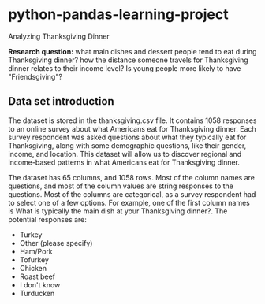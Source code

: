 # python-pandas-learning-project
Analyzing Thanksgiving Dinner

**Research question:**
what main dishes and dessert people tend to eat during Thanksgiving dinner?
how the distance someone travels for Thanksgiving dinner relates to their income level?
Is young people more likely to have "Friendsgiving"?

## Data set introduction


The dataset is stored in the thanksgiving.csv file. It contains 1058 responses to an online survey about what Americans eat for Thanksgiving dinner. Each survey respondent was asked questions about what they typically eat for Thanksgiving, along with some demographic questions, like their gender, income, and location. This dataset will allow us to discover regional and income-based patterns in what Americans eat for Thanksgiving dinner.

The dataset has 65 columns, and 1058 rows. Most of the column names are questions, and most of the column values are string responses to the questions. Most of the columns are categorical, as a survey respondent had to select one of a few options. For example, one of the first column names is What is typically the main dish at your Thanksgiving dinner?. The potential responses are:

* Turkey
* Other (please specify)
* Ham/Pork
* Tofurkey
* Chicken
* Roast beef
* I don't know
* Turducken

